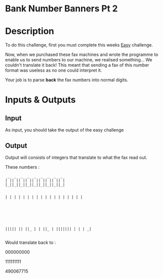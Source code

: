 # Bank Number Banners Pt 2
<div class="md"><h1>Description</h1>
<p>To do this challenge, first you must complete this weeks <a href="http://www.reddit.com/r/dailyprogrammer/comments/2tr6yn/2015126_challenge_199_bank_number_banners_pt_1/">Easy</a> challenge.</p>
<p>Now, when we purchased these fax machines and wrote the programme to enable us to send numbers to our machine, we realised something... We couldn't translate it back!
This meant that sending a fax of this number format was useless as no one could interpret it.</p>
<p>Your job is to parse <strong>back</strong> the fax numbers into normal digits.</p>
<h1>Inputs &amp; Outputs</h1>
<h2>Input</h2>
<p>As input, you should take the output of the easy challenge</p>
<h2>Output</h2>
<p>Output will consists of integers that translate to what the fax read out.</p>
<p>These numbers : </p>
<pre><code> _  _  _  _  _  _  _  _  _ 
| || || || || || || || || |
|_||_||_||_||_||_||_||_||_|


 |  |  |  |  |  |  |  |  |
 |  |  |  |  |  |  |  |  |

    _  _  _  _  _  _     _ 
|_||_|| || ||_   |  |  ||_ 
  | _||_||_||_|  |  |  | _|
</code></pre>
<p>Would translate back to :</p>
<p>000000000</p>
<p>111111111</p>
<p>490067715</p>
</div>
